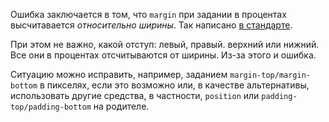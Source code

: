 Ошибка заключается в том, что `margin` при задании в процентах высчитавается *относительно ширины*. Так написано [в стандарте](http://www.w3.org/TR/CSS2/box.html#margin-properties).

При этом не важно, какой отступ: левый, правый. верхний или нижний. Все они в процентах отсчитываются от ширины. Из-за этого и ошибка.

Ситуацию можно исправить, например, заданием `margin-top/margin-bottom` в пикселях, если это возможно или, в качестве альтернативы, использовать другие средства, в частности, `position` или `padding-top/padding-bottom` на родителе.
